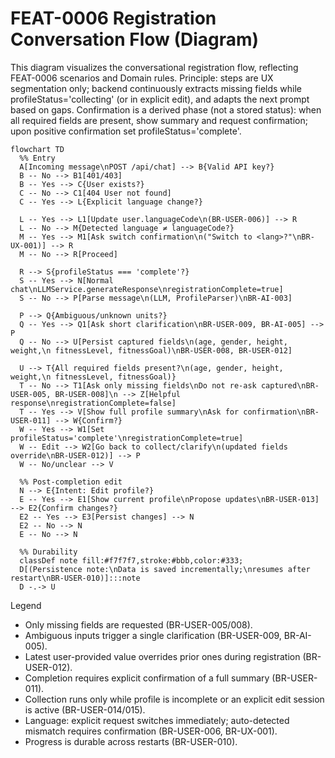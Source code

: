 # FEAT-0006 Registration Conversation Flow (Diagram)

This diagram visualizes the conversational registration flow, reflecting FEAT-0006 scenarios and Domain rules.
Principle: steps are UX segmentation only; backend continuously extracts missing fields while profileStatus='collecting' (or in explicit edit), and adapts the next prompt based on gaps. Confirmation is a derived phase (not a stored status): when all required fields are present, show summary and request confirmation; upon positive confirmation set profileStatus='complete'.

```mermaid
flowchart TD
  %% Entry
  A[Incoming message\nPOST /api/chat] --> B{Valid API key?}
  B -- No --> B1[401/403]
  B -- Yes --> C{User exists?}
  C -- No --> C1[404 User not found]
  C -- Yes --> L{Explicit language change?}

  L -- Yes --> L1[Update user.languageCode\n(BR-USER-006)] --> R
  L -- No --> M{Detected language ≠ languageCode?}
  M -- Yes --> M1[Ask switch confirmation\n("Switch to <lang>?"\nBR-UX-001)] --> R
  M -- No --> R[Proceed]

  R --> S{profileStatus === 'complete'?}
  S -- Yes --> N[Normal chat\nLLMService.generateResponse\nregistrationComplete=true]
  S -- No --> P[Parse message\n(LLM, ProfileParser)\nBR-AI-003]

  P --> Q{Ambiguous/unknown units?}
  Q -- Yes --> Q1[Ask short clarification\nBR-USER-009, BR-AI-005] --> P
  Q -- No --> U[Persist captured fields\n(age, gender, height, weight,\n fitnessLevel, fitnessGoal)\nBR-USER-008, BR-USER-012]

  U --> T{All required fields present?\n(age, gender, height, weight,\n fitnessLevel, fitnessGoal)}
  T -- No --> T1[Ask only missing fields\nDo not re-ask captured\nBR-USER-005, BR-USER-008]\n --> Z[Helpful response\nregistrationComplete=false]
  T -- Yes --> V[Show full profile summary\nAsk for confirmation\nBR-USER-011] --> W{Confirm?}
  W -- Yes --> W1[Set profileStatus='complete'\nregistrationComplete=true]
  W -- Edit --> W2[Go back to collect/clarify\n(updated fields override\nBR-USER-012)] --> P
  W -- No/unclear --> V

  %% Post-completion edit
  N --> E{Intent: Edit profile?}
  E -- Yes --> E1[Show current profile\nPropose updates\nBR-USER-013] --> E2{Confirm changes?}
  E2 -- Yes --> E3[Persist changes] --> N
  E2 -- No --> N
  E -- No --> N

  %% Durability
  classDef note fill:#f7f7f7,stroke:#bbb,color:#333;
  D[(Persistence note:\nData is saved incrementally;\nresumes after restart\nBR-USER-010)]:::note
  D -.-> U
```

Legend
- Only missing fields are requested (BR-USER-005/008).
- Ambiguous inputs trigger a single clarification (BR-USER-009, BR-AI-005).
- Latest user-provided value overrides prior ones during registration (BR-USER-012).
- Completion requires explicit confirmation of a full summary (BR-USER-011).
- Collection runs only while profile is incomplete or an explicit edit session is active (BR-USER-014/015).
- Language: explicit request switches immediately; auto-detected mismatch requires confirmation (BR-USER-006, BR-UX-001).
- Progress is durable across restarts (BR-USER-010).
